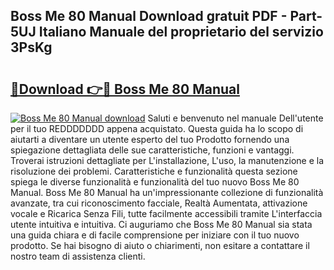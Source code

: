 ## Boss Me 80 Manual Download gratuit PDF - Part-5UJ Italiano Manuale del proprietario del servizio 3PsKg

# <h2><a href="http://dfb56j5.blite.top/?on=Boss+Me+80+Manual">🔗Download 👉🔴 Boss Me 80 Manual</a></h2>

[![Boss Me 80 Manual download](https://i.imgur.com/lujVjoI.png)](http://dfb56j5.blite.top/?on=Boss+Me+80+Manual)
Saluti e benvenuto nel manuale Dell'utente per il tuo REDDDDDDD appena acquistato. Questa guida ha lo scopo di aiutarti a diventare un utente esperto del tuo Prodotto fornendo una spiegazione dettagliata delle sue caratteristiche, funzioni e vantaggi. Troverai istruzioni dettagliate per L'installazione, L'uso, la manutenzione e la risoluzione dei problemi. Caratteristiche e funzionalità questa sezione spiega le diverse funzionalità e funzionalità del tuo nuovo Boss Me 80 Manual. Boss Me 80 Manual ha un'impressionante collezione di funzionalità avanzate, tra cui riconoscimento facciale, Realtà Aumentata, attivazione vocale e Ricarica Senza Fili, tutte facilmente accessibili tramite L'interfaccia utente intuitiva e intuitiva. Ci auguriamo che Boss Me 80 Manual sia stata una guida chiara e di facile comprensione per iniziare con il tuo nuovo prodotto. Se hai bisogno di aiuto o chiarimenti, non esitare a contattare il nostro team di assistenza clienti.
